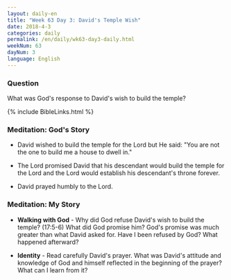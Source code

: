 ```yaml
---
layout: daily-en
title: "Week 63 Day 3: David's Temple Wish"
date: 2018-4-3 
categories: daily
permalink: /en/daily/wk63-day3-daily.html
weekNum: 63
dayNum: 3
language: English
---
```


### Question     
What was God's response to David's wish to build the temple?

{% include BibleLinks.html %} 

### Meditation: God's Story   
+ David wished to build the temple for the Lord but He said: "You are not the one to build me a house to dwell in." 

+ The Lord promised David that his descendant would build the temple for the Lord and the Lord would establish his descendant's throne forever. 

+ David prayed humbly to the Lord. 

### Meditation: My Story   
+ **Walking with God** - Why did God refuse David's wish to build the temple? (17:5-6) What did God promise him? God's promise was much greater than what David asked for. Have I been refused by God? What happened afterward? 

+ **Identity** - Read carefully David's prayer. What was David's attitude and knowledge of God and himself reflected in the beginning of the prayer? What can I learn from it? 
